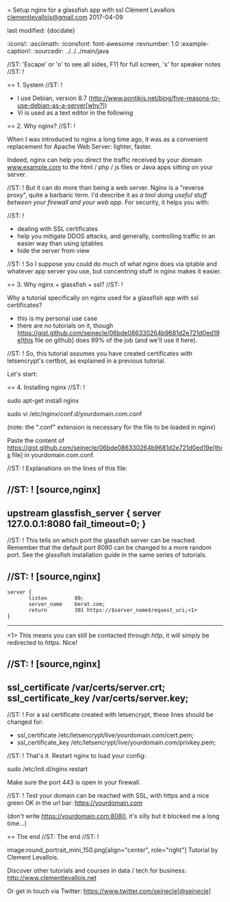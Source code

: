 = Setup nginx for a glassfish app with ssl
Clément Levallois <clementlevallois@gmail.com>
2017-04-09

last modified: {docdate}

:icons!:
:asciimath:
:iconsfont:   font-awesome
:revnumber: 1.0
:example-caption!:
:sourcedir: ../../../main/java

//ST: 'Escape' or 'o' to see all sides, F11 for full screen, 's' for speaker notes
//ST: !

== 1. System
//ST: !

- I use Debian, version 8.7 (http://www.pontikis.net/blog/five-reasons-to-use-debian-as-a-server[why?])
- Vi is used as a text editor in the following

== 2. Why nginx?
//ST: !

When I was introduced to nginx a long time ago, it was as a convenient replacement for Apache Web Server: lighter, faster.

Indeed, nginx can help you direct the traffic received by your domain www.example.com to the html / php / js files or Java apps sitting on your server.

//ST: !
But it can do more than being a web server.
Nginx is a "reverse proxy", quite a barbaric term.
I'd describe it as *a tool doing useful stuff between your firewall and your web app*. For security, it helps you with:

//ST: !

- dealing with SSL certificates
- help you mitigate DDOS attacks, and generally, controlling traffic in an easier way than using iptables
- hide the server from view


//ST: !
So I suppose you could do much of what nginx does via iptable and whatever app server you use, but concentring stuff in nginx makes it easier.


== 3. Why nginx + glassfish + ssl?
//ST: !

Why a tutorial specifically on nginx used for a glassfish app with ssl certificates?

- this is my personal use case
- there are no tutorials on it, though https://gist.github.com/seinecle/06bde086330264b9681d2e721d0ed19e[this file on github] does 99% of the job (and we'll use it here).

//ST: !
So, this tutorial assumes you have created certificates with letsencrypt's certbot, as explained in a previous tutorial.

Let's start:

== 4. Installing nginx
//ST: !

 sudo apt-get install nginx

 sudo vi /etc/nginx/conf.d/yourdomain.com.conf

(note: the ".conf" extension is necessary for the file to be loaded in nginx)

Paste the content of https://gist.github.com/seinecle/06bde086330264b9681d2e721d0ed19e[this file] in yourdomain.com.conf.

//ST: !
Explanations on the lines of this file:

//ST: !
[source,nginx]
-------------------------------
upstream glassfish_server {
        server 127.0.0.1:8080 fail_timeout=0;
    }
-------------------------------

//ST: !
This tells on which port the glassfish server can be reached.
Remember that the default port 8080 can be changed to a more random port.
See the glassfish installation guide in the same series of tutorials.

//ST: !
[source,nginx]
-------------------------------
    server {
           listen         80;
           server_name    berat.com;
           return         301 https://$server_name$request_uri;<1>
    }
-------------------------------

<1> This means you can still be contacted through *http*, it will simply be redirected to *https*. Nice!

//ST: !
[source,nginx]
-------------------------------
 ssl_certificate /var/certs/server.crt;
 ssl_certificate_key /var/certs/server.key;
-------------------------------

//ST: !
For a ssl certificate created with letsencrypt, these lines should be changed for:

- ssl_certificate /etc/letsencrypt/live/yourdomain.com/cert.pem;
- ssl_certificate_key /etc/letsencrypt/live/yourdomain.com/privkey.pem;

//ST: !
That's it. Restart nginx to load your config:

sudo /etc/init.d/nginx restart

Make sure the port 443 is open in your firewall.

//ST: !
Test your domain can be reached with SSL, with https and a nice green OK in the url bar: https://yourdomain.com

(don't write https://yourdomain.com:8080, it's silly but it blocked me a long time...)


== The end
//ST: The end
//ST: !

image:round_portrait_mini_150.png[align="center", role="right"]
Tutorial by Clement Levallois.

Discover other tutorials and courses in data / tech for business: http://www.clementlevallois.net

Or get in touch via Twitter: https://www.twitter.com/seinecle[@seinecle]
